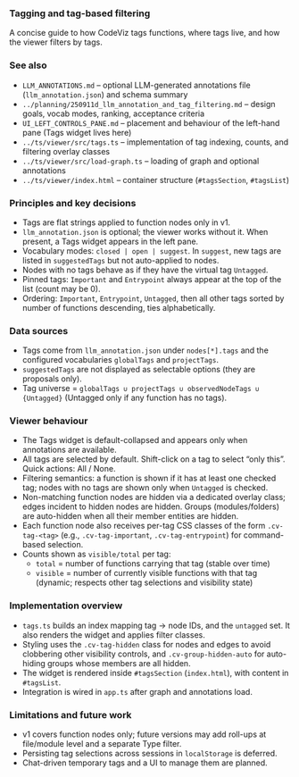 ### Tagging and tag-based filtering

A concise guide to how CodeViz tags functions, where tags live, and how the viewer filters by tags.

### See also

- `LLM_ANNOTATIONS.md` – optional LLM-generated annotations file (`llm_annotation.json`) and schema summary
- `../planning/250911d_llm_annotation_and_tag_filtering.md` – design goals, vocab modes, ranking, acceptance criteria
- `UI_LEFT_CONTROLS_PANE.md` – placement and behaviour of the left-hand pane (Tags widget lives here)
- `../ts/viewer/src/tags.ts` – implementation of tag indexing, counts, and filtering overlay classes
- `../ts/viewer/src/load-graph.ts` – loading of graph and optional annotations
- `../ts/viewer/index.html` – container structure (`#tagsSection`, `#tagsList`)

### Principles and key decisions

- Tags are flat strings applied to function nodes only in v1.
- `llm_annotation.json` is optional; the viewer works without it. When present, a Tags widget appears in the left pane.
- Vocabulary modes: `closed | open | suggest`. In `suggest`, new tags are listed in `suggestedTags` but not auto-applied to nodes.
- Nodes with no tags behave as if they have the virtual tag `Untagged`.
- Pinned tags: `Important` and `Entrypoint` always appear at the top of the list (count may be 0).
- Ordering: `Important`, `Entrypoint`, `Untagged`, then all other tags sorted by number of functions descending, ties alphabetically.

### Data sources

- Tags come from `llm_annotation.json` under `nodes[*].tags` and the configured vocabularies `globalTags` and `projectTags`.
- `suggestedTags` are not displayed as selectable options (they are proposals only).
- Tag universe = `globalTags ∪ projectTags ∪ observedNodeTags ∪ {Untagged}` (Untagged only if any function has no tags).

### Viewer behaviour

- The Tags widget is default-collapsed and appears only when annotations are available.
- All tags are selected by default. Shift-click on a tag to select “only this”. Quick actions: All / None.
- Filtering semantics: a function is shown if it has at least one checked tag; nodes with no tags are shown only when `Untagged` is checked.
- Non-matching function nodes are hidden via a dedicated overlay class; edges incident to hidden nodes are hidden. Groups (modules/folders) are auto-hidden when all their member entities are hidden.
- Each function node also receives per-tag CSS classes of the form `.cv-tag-<tag>` (e.g., `.cv-tag-important`, `.cv-tag-entrypoint`) for command-based selection.
- Counts shown as `visible/total` per tag:
  - `total` = number of functions carrying that tag (stable over time)
  - `visible` = number of currently visible functions with that tag (dynamic; respects other tag selections and visibility state)

### Implementation overview

- `tags.ts` builds an index mapping tag → node IDs, and the `untagged` set. It also renders the widget and applies filter classes.
- Styling uses the `.cv-tag-hidden` class for nodes and edges to avoid clobbering other visibility controls, and `.cv-group-hidden-auto` for auto-hiding groups whose members are all hidden.
- The widget is rendered inside `#tagsSection` (`index.html`), with content in `#tagsList`.
- Integration is wired in `app.ts` after graph and annotations load.

### Limitations and future work

- v1 covers function nodes only; future versions may add roll-ups at file/module level and a separate Type filter.
- Persisting tag selections across sessions in `localStorage` is deferred.
- Chat-driven temporary tags and a UI to manage them are planned.


